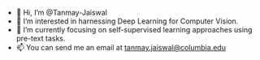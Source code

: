 - 👋 Hi, I’m @Tanmay-Jaiswal
- 👀 I’m interested in harnessing Deep Learning for Computer Vision.
- 🌱 I’m currently focusing on self-supervised learning approaches using pre-text tasks.
- 📫 You can send me an email at tanmay.jaiswal@columbia.edu

<!---
Tanmay-Jaiswal/Tanmay-Jaiswal is a ✨ special ✨ repository because its `README.md` (this file) appears on your GitHub profile.
You can click the Preview link to take a look at your changes.
--->

